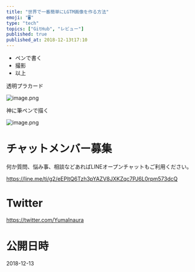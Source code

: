 ```yaml
---
title: "世界で一番簡単にLGTM画像を作る方法"
emoji: "🖥"
type: "tech"
topics: ["GitHub", "レビュー"]
published: true
published_at: 2018-12-13t17:10
---
```


- ペンで書く
- 撮影
- 以上


透明プラカード

![image.png](https://qiita-image-store.s3.amazonaws.com/0/89618/f9910795-7676-2809-b7e7-0d5e3cbe0be7.png)

神に筆ペンで描く

![image.png](https://qiita-image-store.s3.amazonaws.com/0/89618/cbfe7897-00ec-86ad-e3f3-cb3acd616309.png)








<!-- Update From Qiita API -->

# チャットメンバー募集


何か質問、悩み事、相談などあればLINEオープンチャットもご利用ください。

https://line.me/ti/g2/eEPltQ6Tzh3pYAZV8JXKZqc7PJ6L0rpm573dcQ





# Twitter


https://twitter.com/YumaInaura


<!-- Update From Qiita API -->



# 公開日時

2018-12-13
